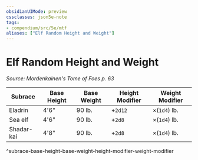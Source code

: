 ```yaml
---
obsidianUIMode: preview
cssclasses: json5e-note
tags:
- compendium/src/5e/mtf
aliases: ["Elf Random Height and Weight"]
---
```

# Elf Random Height and Weight
*Source: Mordenkainen's Tome of Foes p. 63* 

| Subrace | Base Height | Base Weight | Height Modifier | Weight Modifier |
|---------|-------------|-------------|-----------------|-----------------|
| Eladrin | 4'6" | 90 lb. | +`2d12` | ×(`1d4`) lb. |
| Sea elf | 4'6" | 90 lb. | +`2d8` | ×(`1d4`) lb. |
| Shadar-kai | 4'8" | 90 lb. | +`2d8` | ×(`1d4`) lb. |
^subrace-base-height-base-weight-height-modifier-weight-modifier